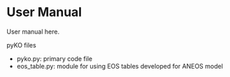 # User Manual

User manual here.


pyKO files
* pyko.py: primary code file
* eos_table.py: module for using EOS tables developed for ANEOS model
